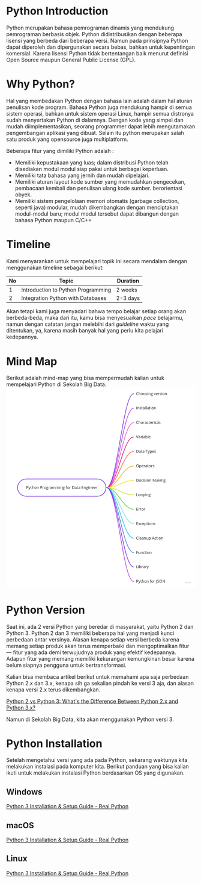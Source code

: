 # Python Introduction

Python merupakan bahasa pemrograman dinamis yang mendukung pemrograman berbasis objek. Python didistribusikan dengan beberapa lisensi yang berbeda dari beberapa versi. Namun pada prinsipnya Python dapat diperoleh dan dipergunakan secara bebas, bahkan untuk kepentingan komersial. Karena lisensi Python tidak bertentangan baik menurut definisi Open Source maupun General Public License (GPL).

# Why Python?

Hal yang membedakan Python dengan bahasa lain adalah dalam hal aturan penulisan kode program. Bahasa Python juga mendukung hampir di semua sistem operasi, bahkan untuk sistem operasi Linux, hampir semua distronya sudah menyertakan Python di dalamnya. Dengan kode yang simpel dan mudah diimplementasikan, seorang programmer dapat lebih mengutamakan pengembangan aplikasi yang dibuat. Selain itu python merupakan salah satu produk yang opensource juga multiplatform.

Beberapa fitur yang dimiliki Python adalah :

- Memiliki kepustakaan yang luas; dalam distribusi Python telah disediakan modul modul siap pakai untuk berbagai keperluan.
- Memiliki tata bahasa yang jernih dan mudah dipelajari.
- Memiliki aturan layout kode sumber yang memudahkan pengecekan, pembacaan kembali dan penulisan ulang kode sumber. berorientasi obyek.
- Memiliki sistem pengelolaan memori otomatis (garbage collection, seperti java) modular, mudah dikembangkan dengan menciptakan modul-modul baru; modul modul tersebut dapat dibangun dengan bahasa Python maupun C/C++

# Timeline

Kami menyarankan untuk mempelajari topik ini secara mendalam dengan menggunakan timeline sebagai berikut:

| No  | Topic                              | Duration |
| --- | ---------------------------------- | -------- |
| 1   | Introduction to Python Programming | 2 weeks  |
| 2   | Integration Python with Databases  | 2-3 days |

Akan tetapi kami juga menyadari bahwa tempo belajar setiap orang akan berbeda-beda, maka dari itu, kamu bisa menyesuaikan *pace* belajarmu, namun dengan catatan jangan melebihi dari *guideline* waktu yang ditentukan, ya, karena masih banyak hal yang perlu kita pelajari kedepannya.

# Mind Map

Berikut adalah mind-map yang bisa mempermudah kalian untuk mempelajari Python di Sekolah Big Data.
![](/3/images/Python%20Mind%20Map.jpg)

# Python Version

Saat ini, ada 2 versi Python yang beredar di masyarakat, yaitu Python 2 dan Python 3. Python 2 dan 3 memiliki beberapa hal yang menjadi kunci perbedaan antar versinya. Alasan kenapa setiap versi berbeda karena memang setiap produk akan terus memperbaiki dan mengoptimalkan fitur — fitur yang ada demi terwujudnya produk yang efektif kedepannya. Adapun fitur yang memang memiliki kekurangan kemungkinan besar karena belum siapnya pengguna untuk bertransformasi.

Kalian bisa membaca artikel berikut untuk memahami apa saja perbedaan Python 2.x dan 3.x, kenapa sih ga sekalian pindah ke versi 3 aja, dan alasan kenapa versi 2.x terus dikembangkan.

[Python 2 vs Python 3: What's the Difference Between Python 2.x and Python 3.x?](https://www.guru99.com/python-2-vs-python-3.html)

Namun di Sekolah Big Data, kita akan menggunakan Python versi 3.

# Python Installation

Setelah mengetahui versi yang ada pada Python, sekarang waktunya kita melakukan instalasi pada komputer kita. Berikut panduan yang bisa kalian ikuti untuk melakukan instalasi Python berdasarkan OS yang digunakan.

## Windows

[Python 3 Installation & Setup Guide - Real Python](https://realpython.com/installing-python/#how-to-install-python-on-windows)

## macOS

[Python 3 Installation & Setup Guide - Real Python](https://realpython.com/installing-python/#how-to-install-python-on-macos)

## Linux

[Python 3 Installation & Setup Guide - Real Python](https://realpython.com/installing-python/#how-to-install-python-on-linux)
